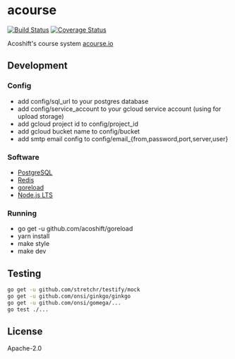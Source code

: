 # acourse

[![Build Status](https://travis-ci.org/acoshift/acourse.svg?branch=master)](https://travis-ci.org/acoshift/acourse)
[![Coverage Status](https://coveralls.io/repos/github/acoshift/acourse/badge.svg?branch=master)](https://coveralls.io/github/acoshift/acourse?branch=master)

Acoshift's course system [acourse.io](https://acourse.io)

## Development

### Config

- add config/sql_url to your postgres database
- add config/service_account to your gcloud service account (using for upload storage)
- add gcloud project id to config/project_id
- add gcloud bucket name to config/bucket
- add smtp email config to config/email_{from,password,port,server,user}

### Software

- [PostgreSQL](https://www.postgresql.org/)
- [Redis](https://redis.io/)
- [goreload](https://github.com/acoshift/goreload)
- [Node.js LTS](https://nodejs.org/)

### Running

- go get -u github.com/acoshift/goreload
- yarn install
- make style
- make dev

## Testing

```sh
go get -u github.com/stretchr/testify/mock
go get -u github.com/onsi/ginkgo/ginkgo
go get -u github.com/onsi/gomega/...
go test ./...
```

## License

Apache-2.0
